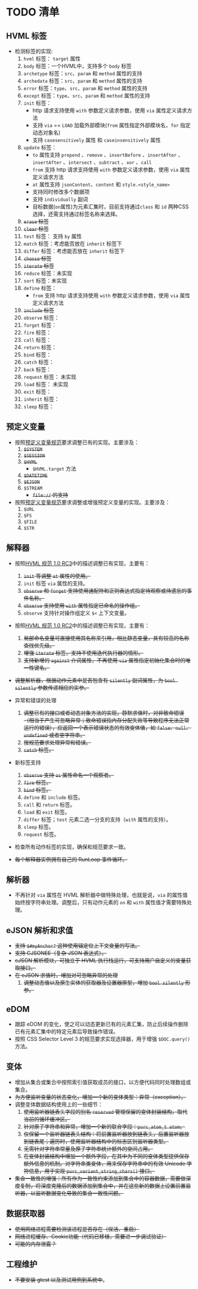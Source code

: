 # TODO 清单

## HVML 标签

* 检测标签的实现:
  1. `hvml` 标签： `target` 属性
  1. `body` 标签：一个HVML中，支持多个 `body` 标签
  1. `archetype` 标签：`src`、`param` 和 `method` 属性的支持
  1. `archedata` 标签：`src`、`param` 和 `method` 属性的支持
  1. `error` 标签：`type`、`src`、`param` 和 `method` 属性的支持
  1. `except` 标签：`type`、`src`、`param` 和 `method` 属性的支持
  1. `init` 标签：
     - http 请求支持使用 `with` 参数定义请求参数，使用 `via` 属性定义请求方法
     - 支持 `via` == `LOAD` 加载外部模块(`from` 属性指定外部模块名，`for` 指定动态对象名)
     - 支持 `casesensitively` 属性 和 `caseinsensitively` 属性
  1. `update` 标签：
     - `to` 属性支持 `prepend` 、`remove` 、`insertBefore` 、`insertAfter` 、`insertAfter` 、`intersect` 、`subtract` 、`xor` 、`call`
     - `from` 支持 http 请求支持使用 `with` 参数定义请求参数，使用 `via` 属性定义请求方法
     - `at` 属性支持 `jsonContent`、`content` 和 `style.<style_name>`
     - 支持同时修改多个数据项
     - 支持 `individually` 副词
     - 目标数据(`on`属性)为元素汇集时，目前支持通过`class` 和 `id` 两种CSS选择，还需支持通过标签名称来选择。
  1. ~~`erase` 标签~~
  1. ~~`clear` 标签~~
  1. `test` 标签： 支持 `by` 属性
  1. `match` 标签：考虑能否放在 `inherit` 标签下
  1. `differ` 标签：考虑能否放在 `inherit` 标签下
  1. ~~`choose` 标签~~
  1. ~~`iterate` 标签~~
  1. `reduce` 标签：未实现
  1. `sort` 标签：未实现
  1. `define` 标签：
     - `from` 支持 http 请求支持使用 `with` 参数定义请求参数，使用 `via` 属性定义请求方法
  1. ~~`include` 标签~~
  1. `observe` 标签：
  1. `forget` 标签：
  1. `fire` 标签：
  1. `call` 标签：
  1. `return` 标签：
  1. `bind` 标签：
  1. `catch` 标签：
  1. `back` 标签：
  1. `request` 标签： 未实现
  1. `load` 标签： 未实现
  1. `exit` 标签：
  1. `inherit` 标签：
  1. `sleep` 标签：


## 预定义变量

* 按照[预定义变量规范](https://gitlab.fmsoft.cn/hvml/hvml-docs/-/blob/master/zh/hvml-spec-predefined-variables-v1.0-zh.md)要求调整已有的实现。主要涉及：
   1. ~~`$SYSTEM`~~
   1. ~~`$SESSION`~~
   1. ~~`$HVML`~~
      - `$HVML.target` 方法
   1. ~~`$DATETIME`~~
   1. ~~`$EJSON`~~
   1. `$STREAM`
      - ~~`file://` 的支持~~
* 按照[预定义变量规范](https://gitlab.fmsoft.cn/hvml/hvml-docs/-/blob/master/zh/hvml-spec-predefined-variables-v1.0-zh.md)要求调整或增强预定义变量的实现。主要涉及：
   1. `$URL`
   1. `$FS`
   1. `$FILE`
   1. `$STR`

## 解释器

* 按照[HVML 规范 1.0 RC3](https://gitlab.fmsoft.cn/hvml/hvml-docs/-/blob/master/zh/hvml-spec-v1.0-zh.md#rc3-220501)中的描述调整已有实现，主要有：
   1. ~~`init` 等调整 `at` 属性的使用。~~
   1. `init` 标签 `via` 属性的支持。
   1. ~~`observe` 和 `forget` 支持使用通配符和正则表达式指定待观察或待遗忘的事件名称。~~
   1. ~~`observe` 支持使用 `with` 属性指定已命名的操作组。~~
   1. `observe` 支持针对操作组定义 `$<` 上下文变量。

* 按照[HVML 规范 1.0 RC2](https://gitlab.fmsoft.cn/hvml/hvml-docs/-/blob/master/zh/hvml-spec-v1.0-zh.md#rc2-220401)中的描述调整已有实现，主要有：
   1. ~~局部命名变量可直接使用其名称来引用，相比静态变量，具有较高的名称查找优先级。~~
   1. ~~增强 `iterate` 标签，支持不使用迭代执行器的情形。~~
   1. ~~支持新增的 `against` 介词属性，不再使用 `via` 属性指定初始化集合时的唯一性键名。~~

* ~~调整解析器，根据动作元素中是否包含有 `silently` 副词属性，为 `bool silently` 参数传递相应的实参。~~

* 异常和错误的处理
   1. ~~调整已有的接口或者动态对象方法的实现，静默求值时，对非致命错误（相当于产生可忽略异常；致命错误指内存分配失败等导致程序无法正常运行的错误），应返回一个表示错误状态的有效变体值，如 `false`、`null`、`undefined` 或者空字符串。~~
   1. ~~按规范要求处理异常和错误。~~
   1. ~~`catch` 标签。~~

* 新标签支持
   1. ~~`observe` 支持 `as` 属性命名一个观察者。~~
   1. ~~`fire` 标签。~~
   1. ~~`bind` 标签。~~
   1. `define` 和 `include` 标签。
   1. `call` 和 `return` 标签。
   1. `load` 和 `exit` 标签。
   1. `differ` 标签；`test` 元素二选一分支的支持（`with` 属性的支持）。
   1. `sleep` 标签。
   1. `request` 标签。

* 检查所有动作标签的实现，确保和规范要求一致。

* ~~每个解释器实例拥有自己的 RunLoop 事件循环。~~

## 解析器

* 不再针对 `via` 属性在 HVML 解析器中做特殊处理，也就是说，`via` 的属性值始终按字符串处理。调整后，只有动作元素的 `on` 和 `with` 属性值才需要特殊处理。

## eJSON 解析和求值

* ~~支持 `$#myAnchor?` 这种使用锚定位上下文变量的写法。~~
* ~~支持 CJSONEE（复杂 JSON 表达式）。~~
* ~~eJSON 解析模块，可独立于 HVML 执行栈运行，可支持用户自定义的变量获取接口。~~
* ~~在 eJSON 求值时，增加对可忽略异常的处理~~
   1. ~~调整动态值以及原生实体的获取器及设置器原型，增加 `bool silently` 形参。~~

## eDOM

* 跟踪 eDOM 的变化，使之可以动态更新已有的元素汇集，防止后续操作删除已有元素汇集中的特定元素后导致操作错误。
* 按照 CSS Selector Level 3 的规范要求实现选择器，用于增强 `$DOC.query()` 方法。

## 变体

* 增加从集合或集合中按照索引值获取成员的接口，以方便代码同时处理数组或集合。
* ~~为方便监听变量的状态变化，增加一个新的变体类型：异常（exception）。~~
* 调整变体数据结构使用上的一些细节：
   1. ~~使用监听器链表头字段的别名 `reserved` 管理保留的变体封装结构，取代当前的循环缓冲区。~~
   1. ~~针对原子字符串和异常，增加一个新的联合字段：`purc_atom_t atom`。~~
   1. ~~仅保留一个监听器链表头结构：将前置监听器放到链表头，后置监听器放到链表尾；遍历时，使用监听器结构中的标志区别监听器类型。~~
   1. ~~无需针对字符串常量及原子字符串统计额外的空间占用。~~
   1. ~~在变体封装结构中增加一个额外字段，在其中为不同的变体类型提供保存额外信息的机制。对字符串类变体，用来保存字符串中的有效 Unicode 字符信息，用于实现 `purc_variant_string_chars()` 接口。~~
* ~~集合一致性的增强：所有作为一致性约束添加到集合中的容器数据，需要做深度复制，将深度克隆后的数据添加到集合中，并在这些新的数据上设置前置监听器，以监听数据变化导致的集合一致性问题。~~

## 数据获取器

* ~~使用网络进程需要检测该进程是否存在（保活、重启）~~
* ~~网络进程缓存、Cookie功能（代码已移植，需要进一步调试验证）~~
* ~~可能的内存泄露？~~

## 工程维护

* ~~不要安装 gtest 以及测试用例到系统中~~。

